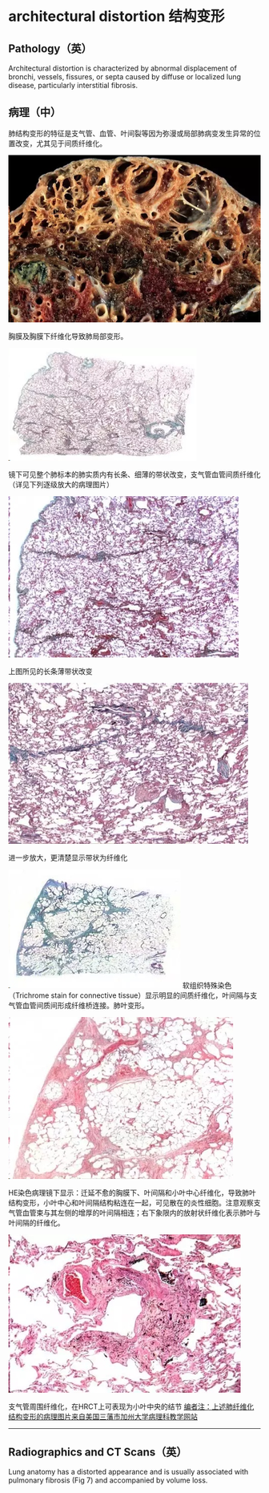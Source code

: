 # architectural distortion 结构变形
## Pathology（英）
 Architectural distortion is characterized by abnormal displacement of bronchi, vessels, fissures, or septa caused by diffuse or localized lung disease, particularly interstitial fibrosis.
## 病理（中）
肺结构变形的特征是支气管、血管、叶间裂等因为弥漫或局部肺病变发生异常的位置改变，尤其见于间质纤维化。

![](./_image/2017-04-30-10-37-30.jpg)

胸膜及胸膜下纤维化导致肺局部变形。

![](./_image/2017-04-30-10-37-43.jpg)

镜下可见整个肺标本的肺实质内有长条、细薄的带状改变，支气管血管间质纤维化（详见下列逐级放大的病理图片）

![](./_image/2017-04-30-10-38-11.jpg)

上图所见的长条薄带状改变


![](./_image/2017-04-30-10-38-26.jpg)

进一步放大，更清楚显示带状为纤维化


![](./_image/2017-04-30-10-38-45.jpg)
软组织特殊染色（Trichrome stain for connective tissue）显示明显的间质纤维化，叶间隔与支气管血管间质间形成纤维桥连接。肺叶变形。

![](./_image/2017-04-30-10-39-03.jpg)

HE染色病理镜下显示：迁延不愈的胸膜下、叶间隔和小叶中心纤维化，导致肺叶结构变形，小叶中心和叶间隔结构粘连在一起，可见散在的炎性细胞。注意观察支气管血管束与其左侧的增厚的叶间隔相连；右下象限内的放射状纤维化表示肺叶与叶间隔的纤维化。

![](./_image/2017-04-30-10-39-59.jpg)

支气管周围纤维化，在HRCT上可表现为小叶中央的结节
[编者注：上述肺纤维化结构变形的病理图片来自美国三藩市加州大学病理科教学网站](http://pathhsw5m54.ucsf.edu/ctpath/ctpath18xa.html)

*** 

## Radiographics and CT Scans（英）
Lung anatomy has a distorted appearance and is usually associated with pulmonary fibrosis (Fig 7) and accompanied by volume loss.



